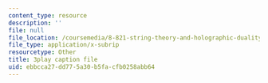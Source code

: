 ```yaml
---
content_type: resource
description: ''
file: null
file_location: /coursemedia/8-821-string-theory-and-holographic-duality-fall-2014/ebbcca27dd775a30b5facfb0258abb64_-mrxN8XcQOQ.vtt
file_type: application/x-subrip
resourcetype: Other
title: 3play caption file
uid: ebbcca27-dd77-5a30-b5fa-cfb0258abb64
---
```

